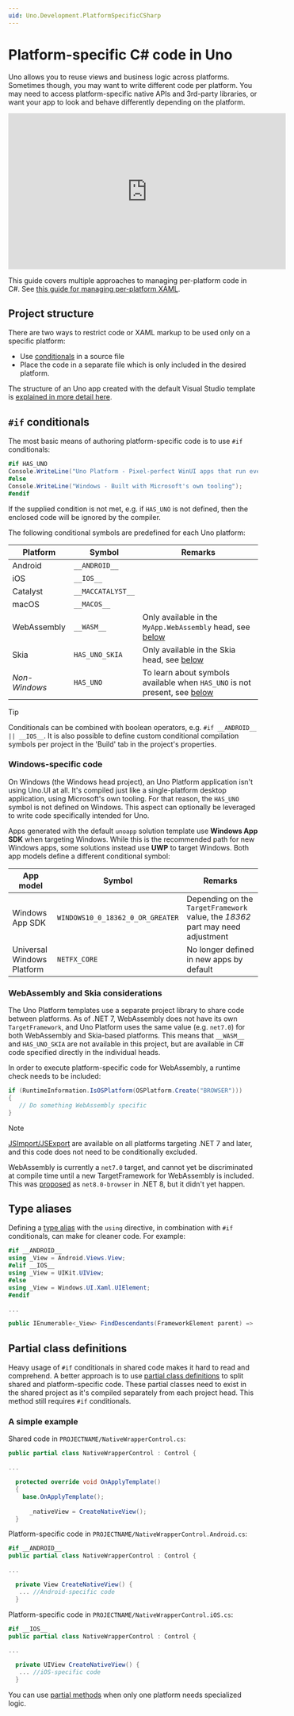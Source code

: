 ```yaml
---
uid: Uno.Development.PlatformSpecificCSharp
---
```


# Platform-specific C# code in Uno

Uno allows you to reuse views and business logic across platforms. Sometimes though, you may want to write different code per platform. You may need to access platform-specific native APIs and 3rd-party libraries, or want your app to look and behave differently depending on the platform.

<p><iframe width="560" height="315" src="https://www.youtube-nocookie.com/embed/WgKNG8Yjbc4" title="YouTube video player" frameborder="0" allow="accelerometer; autoplay; clipboard-write; encrypted-media; gyroscope; picture-in-picture; web-share" allowfullscreen></iframe></p>

This guide covers multiple approaches to managing per-platform code in C#. See [this guide for managing per-platform XAML](platform-specific-xaml.md).

## Project structure

There are two ways to restrict code or XAML markup to be used only on a specific platform:

* Use [conditionals](https://learn.microsoft.com/dotnet/csharp/language-reference/preprocessor-directives/preprocessor-if) in a source file
* Place the code in a separate file which is only included in the desired platform.

The structure of an Uno app created with the default Visual Studio template is [explained in more detail here](uno-app-solution-structure.md).

## `#if` conditionals

The most basic means of authoring platform-specific code is to use `#if` conditionals:

```csharp
#if HAS_UNO
Console.WriteLine("Uno Platform - Pixel-perfect WinUI apps that run everywhere");
#else
Console.WriteLine("Windows - Built with Microsoft's own tooling");
#endif
```

If the supplied condition is not met, e.g. if `HAS_UNO` is not defined, then the enclosed code will be ignored by the compiler.

The following conditional symbols are predefined for each Uno platform:

| Platform        | Symbol             | Remarks |
| --------------- | ------------------ | ------- |
| Android         | `__ANDROID__`      | |
| iOS             | `__IOS__`          | |
| Catalyst        | `__MACCATALYST__`  | |
| macOS           | `__MACOS__`        | |
| WebAssembly     | `__WASM__`         | Only available in the `MyApp.WebAssembly` head, see [below](xref:Uno.Development.PlatformSpecificCSharp#webassembly-and-considerations) |
| Skia            | `HAS_UNO_SKIA`     | Only available in the Skia head, see [below](xref:Uno.Development.PlatformSpecificCSharp#webassembly-and-considerations) |
| _Non-Windows_   | `HAS_UNO`          | To learn about symbols available when `HAS_UNO` is not present, see [below](xref:Uno.Development.PlatformSpecificCSharp#windows-specific-code) |

> [!TIP]
> Conditionals can be combined with boolean operators, e.g. `#if __ANDROID__ || __IOS__`. It is also possible to define custom conditional compilation symbols per project in the 'Build' tab in the project's properties.

### Windows-specific code

On Windows (the Windows head project), an Uno Platform application isn't using Uno.UI at all. It's compiled just like a single-platform desktop application, using Microsoft's own tooling. For that reason, the `HAS_UNO` symbol is not defined on Windows. This aspect can optionally be leveraged to write code specifically intended for Uno.

Apps generated with the default `unoapp` solution template use **Windows App SDK** when targeting Windows. While this is the recommended path for new Windows apps, some solutions instead use **UWP** to target Windows. Both app models define a different conditional symbol:

| App model   | Symbol        | Remarks       |
| ----------- | ------------- | ------------- |
| Windows App SDK | `WINDOWS10_0_18362_0_OR_GREATER`  | Depending on the `TargetFramework` value, the _18362_ part may need adjustment |
| Universal Windows Platform         | `NETFX_CORE`  | No longer defined in new apps by default |

### WebAssembly and Skia considerations

The Uno Platform templates use a separate project library to share code between platforms. As of .NET 7, WebAssembly does not have its own `TargetFramework`, and Uno Platform uses the same value (e.g. `net7.0`) for both WebAssembly and Skia-based platforms. This means that `__WASM__` and `HAS_UNO_SKIA` are not available in this project, but are available in C# code specified directly in the individual heads.

In order to execute platform-specific code for WebAssembly, a runtime check needs to be included:

```csharp
if (RuntimeInformation.IsOSPlatform(OSPlatform.Create("BROWSER")))
{
   // Do something WebAssembly specific
}
```

> [!NOTE]
> [JSImport/JSExport](xref:Uno.Wasm.Bootstrap.JSInterop) are available on all platforms targeting .NET 7 and later, and this code does not need to be conditionally excluded.

WebAssembly is currently a `net7.0` target, and cannot yet be discriminated at compile time until a new TargetFramework for WebAssembly is included. This was [proposed](https://github.com/dotnet/designs/pull/289) as `net8.0-browser` in .NET 8, but it didn't yet happen.

## Type aliases

Defining a [type alias](https://learn.microsoft.com/dotnet/csharp/language-reference/keywords/using-directive) with the `using` directive, in combination with `#if` conditionals, can make for cleaner code. For example:

```csharp
#if __ANDROID__
using _View = Android.Views.View;
#elif __IOS__
using _View = UIKit.UIView;
#else
using _View = Windows.UI.Xaml.UIElement;
#endif

...

public IEnumerable<_View> FindDescendants(FrameworkElement parent) => ...
```

## Partial class definitions

Heavy usage of `#if` conditionals in shared code makes it hard to read and comprehend. A better approach is to use [partial class definitions](https://learn.microsoft.com/dotnet/csharp/programming-guide/classes-and-structs/partial-classes-and-methods) to split shared and platform-specific code. These partial classes need to exist in the shared project as it's compiled separately from each project head. This method still requires `#if` conditionals.

### A simple example

Shared code in `PROJECTNAME/NativeWrapperControl.cs`:

```csharp
public partial class NativeWrapperControl : Control {

...

  protected override void OnApplyTemplate()
  {
    base.OnApplyTemplate();
   
      _nativeView = CreateNativeView();
  }
```

Platform-specific code in `PROJECTNAME/NativeWrapperControl.Android.cs`:

```csharp
#if __ANDROID__
public partial class NativeWrapperControl : Control {

...

  private View CreateNativeView() {
   ... //Android-specific code
  }
```

Platform-specific code in `PROJECTNAME/NativeWrapperControl.iOS.cs`:

```csharp
#if __IOS__
public partial class NativeWrapperControl : Control {

...

  private UIView CreateNativeView() {
   ... //iOS-specific code
  }
```

You can use [partial methods](https://learn.microsoft.com/dotnet/csharp/programming-guide/classes-and-structs/partial-classes-and-methods#partial-methods) when only one platform needs specialized logic.
